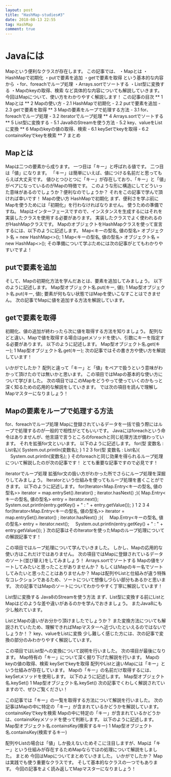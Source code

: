 ```yaml
---
layout: post
title: "HashMap-studies#3"
date: 2018-08-13 22:55
tag: HashMap
comment: true
---
```

# Javaには
Mapという便利なクラスが存在します。
この記事では、
・Mapとは
・HashMapで初期化
・putで要素を追加
・getで要素を取得
という基本的な内容から
・for、foreachでループ処理
・Arrays.sortでソートする
・List型に変換する
・Mapのkeyの取得、検索
など具体的な内容についても解説していきます。
今回はMapについて、使い方をわかりやすく解説します！
この記事の目次
**		1 Mapとは
**		2 Mapの使い方
    -		2.1 HashMapで初期化
    - 		2.2 putで要素を追加
    - 		2.3 getで要素を取得
** 		3 Mapの要素をループで処理する方法
    - 		3.1 for、foreachでループ処理
    - 		3.2 iteratorでループ処理
**		4 Arrays.sortでソートする
** 		5 List型に変換する
    - 		5.1 Java8のStreamを使う方法
    - 		5.2 key、valueをListに変換
** 		6 Mapのkeyの値の取得、検索
    -		6.1 keySetでkeyを取得
    -		6.2 containsKeyでkeyを検索
**		7 まとめ

## Mapとは
Mapは二つの要素から成ります。
一つ目は「キー」と呼ばれる値です。
二つ目は「値」になります。
「キー」は簡単にいえば、値につける名前だと思ってもらえば大丈夫です。
値ひとつひとつに「キー」が存在しており、「キー」と「値」がペアになっているのがMapの特徴です。
このような形に構造にしてどういった意味があるのでしょうか？便利なのでしょうか？
それをこの記事で学んで頂ければ幸いです！
Mapの使い方
HashMapで初期化
まず、便利さを学ぶ前にMapを使うためには「初期化」を行わなければなりません。
使うための準備ですね。
Mapはインターフェースですので、インスタンスを生成するにはそれを実装したクラスを使用する必要があります。
実装したクラスでよく使われるのがHashMapクラスです。
MapのオブジェクトをHashMapクラスを使って宣言するには、以下のように記述します。
Map<キーの型名, 値の型名> オブジェクト名 = new HashMap<>();
1	Map<キーの型名, 値の型名> オブジェクト名 = new HashMap<>();
その準備について学ぶためには次の記事がとてもわかりやすいですよ！

## putで要素を追加
そして、Mapの初期化方法を学んだあとは、要素を追加してみましょう。
以下のように記述します。
Map型オブジェクト名.put(キー, 値);
1	Map型オブジェクト名.put(キー, 値);
要素が何もない状態ではMapを使いこなすことはできません。
次の記事でMapに値を追加する方法を解説しています。

## getで要素を取得
初期化、値の追加が終わったら次に値を取得する方法を知りましょう。
配列などと違い、Mapで値を取得する場合はgetメソッドを使い、引数にキーを指定する必要があります。
以下のように記述します。
Map型オブジェクト名.get(キー);
1	Map型オブジェクト名.get(キー);
次の記事ではその書き方や使い方を解説しています！

いかがでしたか？
配列と違って「キー」と「値」をペアで扱うという意味がわかって頂けたのでは無いかと思います。
この項目ではMapの基本的な使い方について学びました。
次の項目ではこのMapをどうやって使っていくのかもっと深く知るための応用的な解説をしていきます。
では次の項目を読んで理解しMapマスターになりましょう！

## Mapの要素をループで処理する方法
for、foreachでループ処理
Mapに登録されているデータを一括で扱う際にはループで処理するのが一般的で相性がとてもいいです。
Javaにはforeachという命令はありませんが、他言語で言うところのforeachと同じ処理方法が備わっています。
それを拡張for文といいます。
以下のように記述します。
for(型 変数名 : List名){
    System.out.println(変数名);
}
1
2
3	for(型 変数名 : List名){
    System.out.println(変数名);
}
そのforeachと同じ効果を得られるループ処理について解説したのが次の記事です！
とても重要な記事ですので必見です！


iteratorでループ処理
拡張for文の扱い方がわかった所でさらにループ処理を深掘りしてみましょう。
Iteratorという仕組みを使ってもループ処理を書くことができます。
以下のように記述します。
for(Iterator<Map.Entry<キーの型名, 値の型名>> iterator = map.entrySet().iterator() ; iterator.hasNext() ;){
    Map.Entry<キーの型名, 値の型名> entry = iterator.next();
    System.out.println(entry.getKey() + " : " + entry.getValue());
}
1
2
3
4	for(Iterator<Map.Entry<キーの型名, 値の型名>> iterator = map.entrySet().iterator() ; iterator.hasNext() ;){
    Map.Entry<キーの型名, 値の型名> entry = iterator.next();
    System.out.println(entry.getKey() + " : " + entry.getValue());
}
次の記事はそのIteratorを使ったMapのループ処理についての解説記事です！

この項目ではループ処理について学んでいきました。
しかし、Mapの応用的な使い方はこれだけではありません。
次の項目ではMapに登録されているデータのソート(並び替え)をしてみましょう！
Arrays.sortでソートする
Mapの値をソートしてみたいと思ったことがありませんか？
もしくはMapのキー名でソートしてみたいと思ったことはありませんか？
Mapは配列やListと仕組みが違う特殊なコレクションであるため、ソートについて想像しづらい部分もあるかと思います。
次の記事ではMapのソートについてわかりやすく丁寧に解説しています！

List型に変換する
Java8のStreamを使う方法
まず、List型に変換する前にListとMapはどのような差や違いがあるのかを学んでおきましょう。
またJava8にも少し触れています。

ListとMapの違いがお分かり頂けましたでしょうか？
また変換方法についても解説されていたため、理解できればMapマスターへ近づいたといえるのではないでしょうか！？
key、valueをListに変換
少し難しく感じた方には、次の記事で変換の部分のみわかりやすく解説しています。

この項目ではList型への変換について説明を行いました。
次の項目が最後になります。
Map特有の「キー」について深く掘り下げた解説を行います。
Mapのkeyの値の取得、検索
keySetでkeyを取得
配列やListと違いMapには「キー」という仕組みが存在しています。
Mapの「キー」の名前だけ取得するには、keySetメソッドを使用します。
以下のように記述します。
Map型オブジェクト名.keySet()
1	Map型オブジェクト名.keySet()
次の記事でくわしく解説されていますので、ぜひご覧ください！

この記事では「キー」の一覧を取得する方法について解説を行いました。
次の記事はMapの中に特定の「キー」が含まれているかどうかを解説しています。
containsKeyでkeyを検索
Mapの中に特定の「キー」が含まれているかどうかは、containsKeyメソッドを使って判断します。
以下のように記述します。
Map型オブジェクト名.containsKey(検索するキー)
1	Map型オブジェクト名.containsKey(検索するキー)

配列やListの場合は「値」しか扱えないためそこに注目しますが、Mapは「キー」という仕組みが存在するためMapならではの処理について解説をしました。
まとめ
今回はMapについてまとめていきました。
いかがでしたか？
Mapは実践でも使う重要なクラスです。
そして基本的なクラスの一つでもあります。
今回の記事をよく読み返してMapマスターになりましょう！
